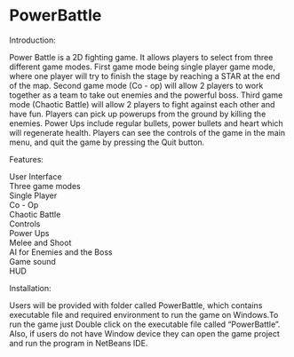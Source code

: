# PowerBattle

Introduction:

Power Battle is a 2D fighting game. It allows players to select from three different game modes. 
First game mode being single player game mode, where one player will try to finish the stage by reaching 
a STAR at the end of the map.  Second game mode (Co - op) will allow 2 players to work together as a 
team to take out enemies and the powerful boss. Third game mode (Chaotic Battle) will allow 2 players 
to fight against each other and have fun. Players can pick up powerups from the ground by killing the
enemies. Power Ups include regular bullets, power bullets and heart which will regenerate health. 
Players can see the controls of the game in the main menu, and quit the game by pressing the Quit button.
 
Features:

User Interface  
Three game modes  
Single Player  
Co - Op  
Chaotic Battle  
Controls  
Power Ups  
Melee and Shoot  
AI for Enemies and the Boss  
Game sound  
HUD  

Installation:

Users will be provided with folder called PowerBattle, which contains executable file and required environment 
to run the game on Windows.To run the game just Double click on the executable file called “PowerBattle”. Also, 
if users do not have Window device they can open the game project and run the program in NetBeans IDE.


